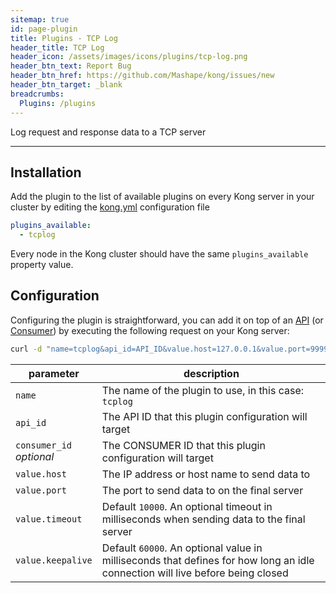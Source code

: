 ```yaml
---
sitemap: true
id: page-plugin
title: Plugins - TCP Log
header_title: TCP Log
header_icon: /assets/images/icons/plugins/tcp-log.png
header_btn_text: Report Bug
header_btn_href: https://github.com/Mashape/kong/issues/new
header_btn_target: _blank
breadcrumbs:
  Plugins: /plugins
---
```


Log request and response data to a TCP server

---

## Installation

<!---
Make sure every Kong server in your cluster has the required dependency by executing:

```bash
$ kong install tcplog
```
-->

Add the plugin to the list of available plugins on every Kong server in your cluster by editing the [kong.yml](/docs/{{site.data.kong_latest}}/getting-started/configuration) configuration file

```yaml
plugins_available:
  - tcplog
```

Every node in the Kong cluster should have the same `plugins_available` property value.

## Configuration

Configuring the plugin is straightforward, you can add it on top of an [API](/docs/{{site.data.kong_latest}}/api/#api-object) (or [Consumer](/docs/{{site.data.kong_latest}}/api/#consumer-object)) by executing the following request on your Kong server:

```bash
curl -d "name=tcplog&api_id=API_ID&value.host=127.0.0.1&value.port=9999&value.timeout=1000&value.keepalive=1000" http://kong:8001/plugins_configurations/
```

parameter                               | description
 ---                                    | ---
`name`                                  | The name of the plugin to use, in this case: `tcplog`
`api_id`                                | The API ID that this plugin configuration will target
`consumer_id`<br>*optional*             | The CONSUMER ID that this plugin configuration will target
`value.host`                            | The IP address or host name to send data to
`value.port`                            | The port to send data to on the final server
`value.timeout`                         | Default `10000`. An optional timeout in milliseconds when sending data to the final server
`value.keepalive`                       | Default `60000`. An optional value in milliseconds that defines for how long an idle connection will live before being closed

